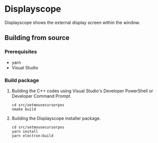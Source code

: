 # Displayscope

Displayscope shows the external display screen within the window.

## Building from source

### Prerequisites

- yarn
- Visual Studio

### Build package

1. Building the C++ codes using Visual Studio's Developer PowerShell or Developer Command Prompt.

    ```
    cd src/setmousecursorpos
    nmake build
    ```

2. Building the Displayscope installer package.

    ```
    cd src/setmousecursorpos
    yarn install
    yarn electron:build
    ```
